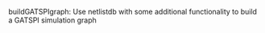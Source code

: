 buildGATSPIgraph: Use netlistdb with some additional functionality to build a GATSPI simulation graph
